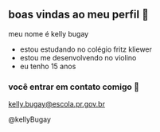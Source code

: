 ## boas vindas ao meu perfil 💙

meu nome é kelly bugay

- estou estudando no colégio fritz kliewer 
- estou me desenvolvendo no violino
- eu tenho 15 anos

### você entrar em contato comigo 📧

kelly.bugay@escola.pr.gov.br

@kellyBugay



